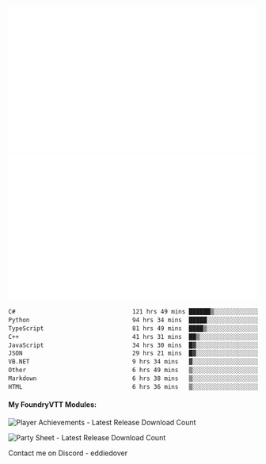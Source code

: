
![](https://raw.githubusercontent.com/eddiedover/ghstats/master/generated/overview.svg)
![](https://raw.githubusercontent.com/eddiedover/ghstats/master/generated/languages.svg)

<!--START_SECTION:waka-->

```txt
C#                                 121 hrs 49 mins ██████▒░░░░░░░░░░░░░░░░░░   25.69 %
Python                             94 hrs 34 mins  █████░░░░░░░░░░░░░░░░░░░░   19.94 %
TypeScript                         81 hrs 49 mins  ████▒░░░░░░░░░░░░░░░░░░░░   17.25 %
C++                                41 hrs 31 mins  ██▒░░░░░░░░░░░░░░░░░░░░░░   08.76 %
JavaScript                         34 hrs 30 mins  █▓░░░░░░░░░░░░░░░░░░░░░░░   07.28 %
JSON                               29 hrs 21 mins  █▓░░░░░░░░░░░░░░░░░░░░░░░   06.19 %
VB.NET                             9 hrs 34 mins   ▓░░░░░░░░░░░░░░░░░░░░░░░░   02.02 %
Other                              6 hrs 49 mins   ▒░░░░░░░░░░░░░░░░░░░░░░░░   01.44 %
Markdown                           6 hrs 38 mins   ▒░░░░░░░░░░░░░░░░░░░░░░░░   01.40 %
HTML                               6 hrs 36 mins   ▒░░░░░░░░░░░░░░░░░░░░░░░░   01.39 %
```

<!--END_SECTION:waka-->

#### My FoundryVTT Modules:

  ![Player Achievements - Latest Release Download Count](https://img.shields.io/badge/dynamic/json?label=Player%20Achievements%20-%20Downloads@latest&query=assets%5B1%5D.download_count&url=https%3A%2F%2Fapi.github.com%2Frepos%2FEddieDover%2Ffvtt-player-achievements%2Freleases%2Flatest)

  ![Party Sheet - Latest Release Download Count](https://img.shields.io/badge/dynamic/json?label=Party%20Sheet%20-%20Downloads@latest&query=assets%5B1%5D.download_count&url=https%3A%2F%2Fapi.github.com%2Frepos%2FEddieDover%2Ffvtt-party-sheet%2Freleases%2Flatest)

<a rel="me" href="https://techhub.social/@EddieDover"></a>

Contact me on Discord - eddiedover
